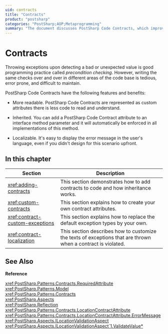 ```yaml
---
uid: contracts
title: "Contracts"
product: "postsharp"
categories: "PostSharp;AOP;Metaprogramming"
summary: "The document discusses PostSharp Code Contracts, which improve code readability, are inheritable, and customizable for localization. It also outlines sections on adding, customizing contracts and exceptions."
---
```

# Contracts

Throwing exceptions upon detecting a bad or unexpected value is good programming practice called *precondition checking*. However, writing the same checks over and over in different areas of the code base is tedious, error prone, and difficult to maintain. 

PostSharp Code Contracts have the following features and benefits:

* More readable. PostSharp Code Contracts are represented as custom attributes there is less code to read and understand.

* Inherited. You can add a PostSharp Code Contract attribute to an interface method parameter and it will automatically be enforced in all implementations of this method.

* Localizable. It's easy to display the error message in the user's language, even if you didn't design for this scenario upfront.


## In this chapter

| Section | Description |
|---------|-------------|
| <xref:adding-contracts> | This section demonstrates how to add contracts to code and how inheritance works. |
| <xref:custom-contracts> | This section explains how to create your own contract attributes. |
| <xref:contract-custom-exceptions> | This section explains how to replace the default exception types by your own. |
| <xref:contract-localization> | This section describes how to customize the texts of exceptions that are thrown when a contract is violated. |

## See Also

**Reference**

<xref:PostSharp.Patterns.Contracts.RequiredAttribute>
<br><xref:PostSharp.Patterns.Model>
<br><xref:PostSharp.Patterns.Contracts>
<br><xref:PostSharp.Aspects>
<br><xref:PostSharp.Reflection>
<br><xref:PostSharp.Patterns.Contracts.LocationContractAttribute>
<br><xref:PostSharp.Patterns.Contracts.LocationContractAttribute.ErrorMessage>
<br><xref:PostSharp.Aspects.ILocationValidationAspect>
<br><xref:PostSharp.Aspects.ILocationValidationAspect`1.ValidateValue*>
<br>
